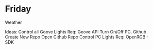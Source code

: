 # Friday

Weather

Ideas:
    Control all Goove Lights
        Req:
            Goove API
    Turn On/Off PC.
    Github Create New Repo
    Open Github Repo
    Control PC Lights
        Req:
            OpenRGB - SDK
